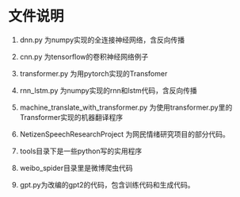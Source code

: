# 文件说明
1. dnn.py 为numpy实现的全连接神经网络，含反向传播

2. cnn.py 为tensorflow的卷积神经网络例子
   
3. transformer.py 为用pytorch实现的Transfomer

4. rnn_lstm.py 为numpy实现的rnn和lstm代码，含反向传播

5. machine_translate_with_transformer.py 为使用transformer.py里的Transformer实现的机器翻译程序

6. NetizenSpeechResearchProject 为网民情绪研究项目的部分代码。

7. tools目录下是一些python写的实用程序

8. weibo_spider目录里是微博爬虫代码

9. gpt.py为改编的gpt2的代码，包含训练代码和生成代码。
